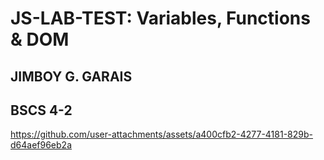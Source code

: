 # JS-LAB-TEST: Variables, Functions & DOM

## JIMBOY G. GARAIS

## BSCS 4-2

https://github.com/user-attachments/assets/a400cfb2-4277-4181-829b-d64aef96eb2a
